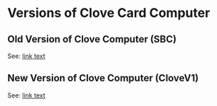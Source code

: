 # Versions of Clove Card Computer

## Old Version of Clove Computer (SBC)

See: [link text](SBC/)

## New Version of Clove Computer (CloveV1)

See: [link text](CloveV1/)

